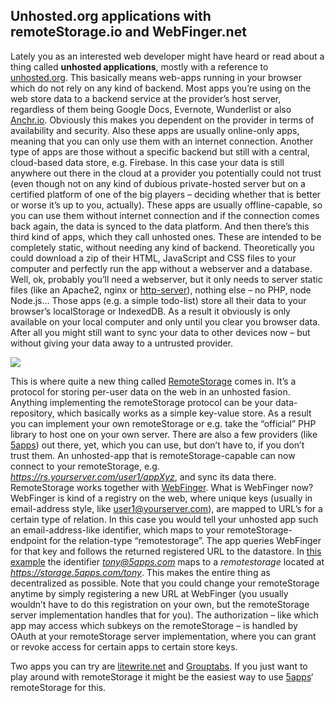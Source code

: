## Unhosted.org applications with remoteStorage.io and WebFinger.net

Lately you as an interested web developer might have heard or read about a thing called **unhosted applications**, mostly with a reference to [unhosted.org](http://unhosted.org/). This basically means web-apps running in your browser which do not rely on any kind of backend. Most apps you’re using on the web store data to a backend service at the provider’s host server, regardless of them being Google Docs, Evernote, Wunderlist or also [Anchr.io](https://anchr.io). Obviously this makes you dependent on the provider in terms of availability and security. Also these apps are usually online-only apps, meaning that you can only use them with an internet connection. Another type of apps are those without a specific backend but still with a central, cloud-based data store, e.g. Firebase. In this case your data is still anywhere out there in the cloud at a provider you potentially could not trust (even though not on any kind of dubious private-hosted server but on a certified platform of one of the big players – deciding whether that is better or worse it’s up to you, actually). These apps are usually offline-capable, so you can use them without internet connection and if the connection comes back again, the data is synced to the data platform. And then there’s this third kind of apps, which they call unhosted ones. These are intended to be completely static, without needing any kind of backend. Theoretically you could download a zip of their HTML, JavaScript and CSS files to your computer and perfectly run the app without a webserver and a database. Well, ok, probably you’ll need a webserver, but it only needs to server static files (like an Apache2, nginx or [http-server](https://www.npmjs.com/package/http-server)), nothing else – no PHP, node Node.js… Those apps (e.g. a simple todo-list) store all their data to your browser’s localStorage or IndexedDB. As a result it obviously is only available on your local computer and only until you clear you browser data. After all you might still want to sync your data to other devices now – but without giving your data away to a untrusted provider.

![](assets/img/unhosted.jpg)

This is where quite a new thing called [RemoteStorage](https://remotestorage.io) comes in. It’s a protocol for storing per-user data on the web in an unhosted fasion. Anything implementing the remoteStorage protocol can be your data-repository, which basically works as a simple key-value store. As a result you can implement your own remoteStorage or e.g. take the “official” PHP library to host one on your own server. There are also a few providers (like [5apps](http://5apps.com)) out there, yet, which you can use, but don’t have to, if you don’t trust them. An unhosted-app that is remoteStorage-capable can now connect to your remoteStorage, e.g. _https://rs.yourserver.com/user1/appXyz_, and sync its data there. RemoteStorage works together with [WebFinger](https://webfinger.net). What is WebFinger now? WebFinger is kind of a registry on the web, where unique keys (usually in email-address style, like user1@yourserver.com), are mapped to URL’s for a certain type of relation. In this case you would tell your unhosted app such an email-address-like identifier, which maps to your remoteStorage-endpoint for the relation-type “remotestorage”. The app queries WebFinger for that key and follows the returned registered URL to the datastore. In [this example](https://client.webfinger.net/lookup?resource=tony%405apps.com) the identifier *tony@5apps.com* maps to a *remotestorage* located at _https://storage.5apps.com/tony_. This makes the entire thing as decentralized as possible. Note that you could change your remoteStorage anytime by simply registering a new URL at WebFinger (you usually wouldn’t have to do this registration on your own, but the remoteStorage server implementation handles that for you). The authorization – like which app may access which subkeys on the remoteStorage – is handled by OAuth at your remoteStorage server implementation, where you can grant or revoke access for certain apps to certain store keys.

Two apps you can try are [litewrite.net](https://litewrite.net/) and [Grouptabs](http://grouptabs.5apps.com). If you just want to play around with remoteStorage it might be the easiest way to use [5apps](http://5apps.com)‘ remoteStorage for this.